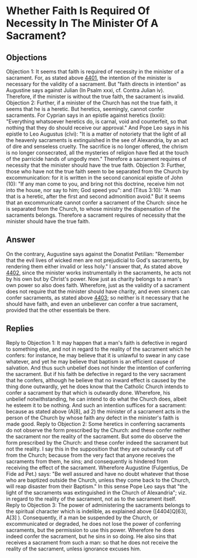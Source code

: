 # Whether Faith Is Required Of Necessity In The Minister Of A Sacrament?
## Objections
Objection 1: It seems that faith is required of necessity in the minister of a sacrament. For, as stated above [4401](A[8]), the intention of the minister is necessary for the validity of a sacrament. But "faith directs in intention" as Augustine says against Julian (In Psalm xxxi, cf. Contra Julian iv). Therefore, if the minister is without the true faith, the sacrament is invalid.
Objection 2: Further, if a minister of the Church has not the true faith, it seems that he is a heretic. But heretics, seemingly, cannot confer sacraments. For Cyprian says in an epistle against heretics (lxxiii): "Everything whatsoever heretics do, is carnal, void and counterfeit, so that nothing that they do should receive our approval." And Pope Leo says in his epistle to Leo Augustus (clvi): "It is a matter of notoriety that the light of all the heavenly sacraments is extinguished in the see of Alexandria, by an act of dire and senseless cruelty. The sacrifice is no longer offered, the chrism is no longer consecrated, all the mysteries of religion have fled at the touch of the parricide hands of ungodly men." Therefore a sacrament requires of necessity that the minister should have the true faith.
Objection 3: Further, those who have not the true faith seem to be separated from the Church by excommunication: for it is written in the second canonical epistle of John (10): "If any man come to you, and bring not this doctrine, receive him not into the house, nor say to him; God speed you": and (Titus 3:10): "A man that is a heretic, after the first and second admonition avoid." But it seems that an excommunicate cannot confer a sacrament of the Church: since he is separated from the Church, to whose ministry the dispensation of the sacraments belongs. Therefore a sacrament requires of necessity that the minister should have the true faith.
## Answer
On the contrary, Augustine says against the Donatist Petilian: "Remember that the evil lives of wicked men are not prejudicial to God's sacraments, by rendering them either invalid or less holy."
I answer that, As stated above [4402](A[5]), since the minister works instrumentally in the sacraments, he acts not by his own but by Christ's power. Now just as charity belongs to a man's own power so also does faith. Wherefore, just as the validity of a sacrament does not require that the minister should have charity, and even sinners can confer sacraments, as stated above [4403](A[5]); so neither is it necessary that he should have faith, and even an unbeliever can confer a true sacrament, provided that the other essentials be there.
## Replies
Reply to Objection 1: It may happen that a man's faith is defective in regard to something else, and not in regard to the reality of the sacrament which he confers: for instance, he may believe that it is unlawful to swear in any case whatever, and yet he may believe that baptism is an efficient cause of salvation. And thus such unbelief does not hinder the intention of conferring the sacrament. But if his faith be defective in regard to the very sacrament that he confers, although he believe that no inward effect is caused by the thing done outwardly, yet he does know that the Catholic Church intends to confer a sacrament by that which is outwardly done. Wherefore, his unbelief notwithstanding, he can intend to do what the Church does, albeit he esteem it to be nothing. And such an intention suffices for a sacrament: because as stated above (A[8], ad 2) the minister of a sacrament acts in the person of the Church by whose faith any defect in the minister's faith is made good.
Reply to Objection 2: Some heretics in conferring sacraments do not observe the form prescribed by the Church: and these confer neither the sacrament nor the reality of the sacrament. But some do observe the form prescribed by the Church: and these confer indeed the sacrament but not the reality. I say this in the supposition that they are outwardly cut off from the Church; because from the very fact that anyone receives the sacraments from them, he sins; and consequently is hindered from receiving the effect of the sacrament. Wherefore Augustine (Fulgentius, De Fide ad Pet.) says: "Be well assured and have no doubt whatever that those who are baptized outside the Church, unless they come back to the Church, will reap disaster from their Baptism." In this sense Pope Leo says that "the light of the sacraments was extinguished in the Church of Alexandria"; viz. in regard to the reality of the sacrament, not as to the sacrament itself.
Reply to Objection 3: The power of administering the sacraments belongs to the spiritual character which is indelible, as explained above ([4404]Q[63], A[3] ). Consequently, if a man be suspended by the Church, or excommunicated or degraded, he does not lose the power of conferring sacraments, but the permission to use this power. Wherefore he does indeed confer the sacrament, but he sins in so doing. He also sins that receives a sacrament from such a man: so that he does not receive the reality of the sacrament, unless ignorance excuses him.